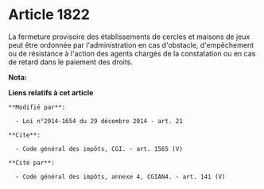 # Article 1822

La fermeture provisoire des établissements de cercles et maisons de jeux peut être ordonnée par l'administration en cas
d'obstacle, d'empêchement ou de résistance à l'action des agents chargés de la constatation ou en cas de retard dans le
paiement des droits.

**Nota:**



**Liens relatifs à cet article**

	**Modifié par**:

	  - Loi n°2014-1654 du 29 décembre 2014 - art. 21

	**Cite**:

	  - Code général des impôts, CGI. - art. 1565 (V)

	**Cité par**:

	  - Code général des impôts, annexe 4, CGIAN4. - art. 141 (V)
